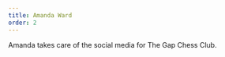 ```yaml
---
title: Amanda Ward
order: 2
---
```


Amanda takes care of the social media for The Gap Chess Club.

